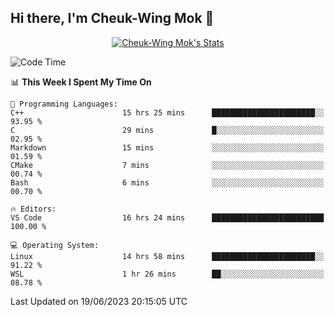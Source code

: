 ## Hi there, I'm Cheuk-Wing Mok 👋

<!--
**mozro0327/mozro0327** is a ✨ _special_ ✨ repository because its `README.md` (this file) appears on your GitHub profile.

Here are some ideas to get you started:

- 🔭 I’m currently working on ...
- 🌱 I’m currently learning ...
- 👯 I’m looking to collaborate on ...
- 🤔 I’m looking for help with ...
- 💬 Ask me about ...
- 📫 How to reach me: ...
- 😄 Pronouns: ...
- ⚡ Fun fact: ...
-->

<p align="center">
  <a href="https://github.com/mozro0327" class="rich-diff-level-one">
    <img src="https://github-readme-stats.vercel.app/api?username=mozro0327&title_color=333&text_color=777" alt="Cheuk-Wing Mok's Stats" >
    <!-- &hide=issues
    <img src="https://github-readme-stats.vercel.app/api?username=mozro0327&hide=issues&title_color=333&text_color=777" alt="Cheuk-Wing Mok's Stats" >
    -->
  </a>
</p>

<!--START_SECTION:waka-->
![Code Time](http://img.shields.io/badge/Code%20Time-1%2C648%20hrs%2055%20mins-blue)

📊 **This Week I Spent My Time On** 

```text
💬 Programming Languages: 
C++                      15 hrs 25 mins      ███████████████████████░░   93.95 % 
C                        29 mins             █░░░░░░░░░░░░░░░░░░░░░░░░   02.95 % 
Markdown                 15 mins             ░░░░░░░░░░░░░░░░░░░░░░░░░   01.59 % 
CMake                    7 mins              ░░░░░░░░░░░░░░░░░░░░░░░░░   00.74 % 
Bash                     6 mins              ░░░░░░░░░░░░░░░░░░░░░░░░░   00.70 % 

🔥 Editors: 
VS Code                  16 hrs 24 mins      █████████████████████████   100.00 % 

💻 Operating System: 
Linux                    14 hrs 58 mins      ███████████████████████░░   91.22 % 
WSL                      1 hr 26 mins        ██░░░░░░░░░░░░░░░░░░░░░░░   08.78 % 
```


 Last Updated on 19/06/2023 20:15:05 UTC
<!--END_SECTION:waka-->
